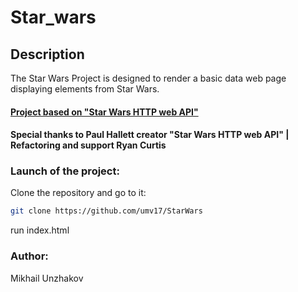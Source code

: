 # Star_wars
## Description

The Star Wars Project is designed to render a basic data web page displaying elements from Star Wars.

#### [Project based on "Star Wars HTTP web API"](https://www.swapi.tech/)
#### Special thanks to Paul Hallett creator "Star Wars HTTP web API" | Refactoring and support Ryan Curtis

### Launch of the project:

Clone the repository and go to it:
```bash
git clone https://github.com/umv17/StarWars
```

run index.html

### Author:
Mikhail Unzhakov
